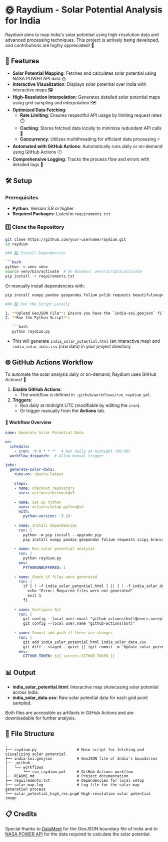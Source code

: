 # 🌞 Raydium - Solar Potential Analysis for India

Raydium aims to map India's solar potential using high-resolution data and advanced processing techniques. This project is actively being developed, and contributions are highly appreciated! 🚀

## 🌟 Features

- **Solar Potential Mapping**: Fetches and calculates solar potential using NASA POWER API data 🌞
- **Interactive Visualization**: Displays solar potential over India with interactive maps 🖼️
- **High-Resolution Interpolation**: Generates detailed solar potential maps using grid sampling and interpolation 🗺️
- **Optimized Data Fetching**:
  - **Rate Limiting**: Ensures respectful API usage by limiting request rates ⏱️
  - **Caching**: Stores fetched data locally to minimize redundant API calls 💾
  - **Concurrency**: Utilizes multithreading for efficient data processing ⚡
- **Automated with GitHub Actions**: Automatically runs daily or on-demand using GitHub Actions 🕒
- **Comprehensive Logging**: Tracks the process flow and errors with detailed logs 📜

## 🛠️ Setup

### Prerequisites

- **Python**: Version 3.8 or higher
- **Required Packages**: Listed in `requirements.txt`

### 1️⃣ Clone the Repository

```bash
git clone https://github.com/your-username/raydium.git
cd raydium

### 2️⃣ Install Dependencies

```bash
python -m venv venv
source venv/bin/activate  # On Windows: venv\Scripts\activate
pip install -r requirements.txt
```

Or manually install dependencies with:

```bash
pip install numpy pandas geopandas folium pvlib requests beautifulsoup4 shapely scipy branca matplotlib tqdm```

### 3️⃣ Run the Script Locally

1. **Upload GeoJSON File**: Ensure you have the `india-soi.geojson` file in the root directory.
2. **Run the Python Script**:

   ```bash
   python raydium.py
   ```

   - This will generate `india_solar_potential.html` (an interactive map) and `india_solar_data.csv` (raw data) in your project directory.

## 🌐 GitHub Actions Workflow

To automate the solar analysis daily or on-demand, Raydium uses GitHub Actions! 🎉

1. **Enable GitHub Actions**:
   - The workflow is defined in `.github/workflows/run_raydium.yml`.
2. **Triggers**:
   - Run daily at midnight UTC (modifiable by editing the `cron`).
   - Or trigger manually from the **Actions** tab.

#### 📝 Workflow Overview

```yaml
name: Generate Solar Potential Data

on:
  schedule:
    - cron: '0 0 * * *'  # Run daily at midnight (00:00)
  workflow_dispatch:  # Allow manual trigger

jobs:
  generate-solar-data:
    runs-on: ubuntu-latest
    
    steps:
    - name: Checkout repository
      uses: actions/checkout@v3
      
    - name: Set up Python
      uses: actions/setup-python@v4
      with:
        python-version: '3.10'
        
    - name: Install dependencies
      run: |
        python -m pip install --upgrade pip
        pip install numpy pandas geopandas folium requests scipy branca
        
    - name: Run solar potential analysis
      run: |
        python raydium.py
      env:
        PYTHONUNBUFFERED: 1
        
    - name: Check if files were generated
      run: |
        if [ ! -f india_solar_potential.html ] || [ ! -f india_solar_data.csv ]; then
          echo "Error: Required files were not generated"
          exit 1
        fi
        
    - name: Configure Git
      run: |
        git config --local user.email "github-actions[bot]@users.noreply.github.com"
        git config --local user.name "github-actions[bot]"
        
    - name: Commit and push if there are changes
      run: |
        git add india_solar_potential.html india_solar_data.csv
        git diff --staged --quiet || (git commit -m "Update solar potential data [skip ci]" && git push)
      env:
        GITHUB_TOKEN: ${{ secrets.GITHUB_TOKEN }}

```

## 📊 Output

- **india_solar_potential.html**: Interactive map showcasing solar potential across India.
- **india_solar_data.csv**: Raw solar potential data for each grid point sampled.

Both files are accessible as artifacts in GitHub Actions and are downloadable for further analysis.

## 📂 File Structure

```plaintext
.
├── raydium.py                  # Main script for fetching and visualizing solar potential
├── india-soi.geojson           # GeoJSON file of India's boundaries
├── .github
│   └── workflows
│       └── run_raydium.yml     # GitHub Actions workflow
├── README.md                   # Project documentation
├── requirements.txt            # Dependencies for local setup
├── solar_map.log               # Log file for the solar map generation process
└── solar_potential_high_res.png# High-resolution solar potential image
```

## 📋 Credits

Special thanks to [DataMeet](https://github.com/datameet/maps/blob/master/Country/india-soi.geojson) for the GeoJSON boundary file of India and to [NASA POWER API](https://power.larc.nasa.gov/docs/services/api/) for the data required to calculate the solar potential.
